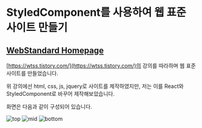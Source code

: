 # StyledComponent를 사용하여 웹 표준 사이트 만들기
## [WebStandard Homepage](https://eastshine94.github.io/WebStandard_with_StyledComponent/)

[https://wtss.tistory.com/](https://wtss.tistory.com/)의 강의를 따라하며 웹 표준 사이트를 만들었습니다.  

위 강의에선 html, css, js, jquery로 사이트를 제작하였지만, 저는 이를 React와 StyledComponent로 바꾸어 제작해보았습니다.

화면은 다음과 같이 구성되어 있습니다.  

<img src="https://user-images.githubusercontent.com/41350459/80855058-9f039e00-8c78-11ea-8b64-e7cfb813b0ce.PNG" alt="top"/>
<img src="https://user-images.githubusercontent.com/41350459/80855060-9f9c3480-8c78-11ea-9c2b-ec9792538161.PNG" alt="mid"/>
<img src="https://user-images.githubusercontent.com/41350459/80855061-a0cd6180-8c78-11ea-8f6e-866074133feb.PNG" alt="bottom"/>
